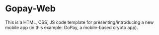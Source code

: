 # Gopay-Web

This is a HTML, CSS, JS code template for presenting/introducing a new mobile app (in this example: GoPay, a mobile-based crypto app).
